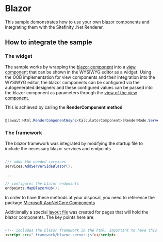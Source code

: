 # Blazor

This sample demonstrates how to use your own blazor components and integrating them with the Sitefinity .Net Renderer.

## How to integrate the sample

### The widget
The sample works by wrapping the [blazor component](./Components/CalculatorComponent.razor) into a [view component](./ViewComponents/CalculatorViewComponent.cs) that can be shown in the WYSIWYG editor as a widget. Using the OOB implementation for view components and their integration into the WYSIWYG editor, the blazor components can be configured via the autogenerated designers and these configured values can be passed into the blazor component as parameters through the [view of the view component](./Views/Shared/Components/Calculator/Default.cshtml).

This is achieved by calling the **RenderComponent method**

``` c#

@(await Html.RenderComponentAsync<CalculatorComponent>(RenderMode.Server, new {Title = @Model.Title }))

```

### The framework
The blazor framework was integrated by modifying the startup file to include the necessary blazor services and endpoints

``` c#

/// adds the needed services
services.AddServerSideBlazor();

...

// configures the blazor endpoints
endpoints.MapBlazorHub();

```

In order to have these methods at your disposal, you need to reference the package [Microsoft.AspNetCore.Components](./blazor.csproj)

Additionally a special [layout file](./Views/Shared/BlazorLayout.cshtml) was created for pages that will hold the blazor components. The key points here are:

``` html

<!-- includes the blazor framework in the html. important to have this right before the closing body tag -->
<script src="_framework/blazor.server.js"></script>

```
